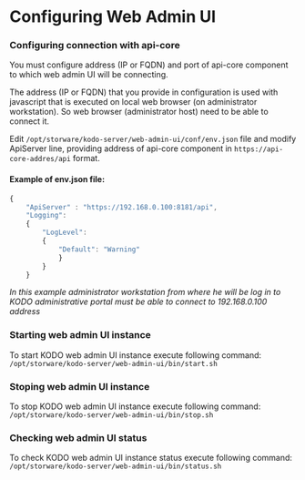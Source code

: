 # Configuring Web Admin UI

### Configuring connection with api-core  <a id="configuring-connection-with-api-core"></a>

You must configure address \(IP or FQDN\) and port of api-core component to which web admin UI will be connecting.

The address \(IP or FQDN\) that you provide in configuration is used with javascript that is executed on local web browser \(on administrator workstation\). So web browser \(administrator host\) need to be able to connect it.

Edit `/opt/storware/kodo-server/web-admin-ui/conf/env.json` file and modify ApiServer line, providing address of api-core component in `https://api-core-addres/api` format.

#### Example of env.json file: <a id="example-of-env-json-file"></a>

```javascript
{ 
    "ApiServer" : "https://192.168.0.100:8181/api",     
    "Logging": 
    {         
        "LogLevel": 
        {             
            "Default": "Warning"         
            }     
        } 
    }
```

_In this example administrator workstation from where he will be log in to KODO administrative portal must be able to connect to 192.168.0.100 address_

### Starting web admin UI instance <a id="starting-web-admin-ui-instance"></a>

To start KODO web admin UI instance execute following command: `/opt/storware/kodo-server/web-admin-ui/bin/start.sh`

### Stoping web admin UI instance <a id="stoping-web-admin-ui-instance"></a>

To stop KODO web admin UI instance execute following command: `/opt/storware/kodo-server/web-admin-ui/bin/stop.sh`

### Checking web admin UI status <a id="checking-web-admin-ui-status"></a>

To check KODO web admin UI instance status execute following command: `/opt/storware/kodo-server/web-admin-ui/bin/status.sh`


